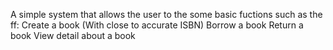 A simple system that allows the user to the
some basic fuctions such as the ff:
  Create a book (With close to accurate ISBN)
  Borrow a book
  Return a book
  View detail about a book
